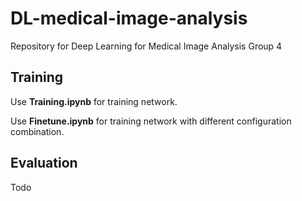 # DL-medical-image-analysis

Repository for Deep Learning for Medical Image Analysis Group 4

## Training
Use **Training.ipynb** for training network.

Use **Finetune.ipynb** for training network with different configuration combination.

## Evaluation

Todo
